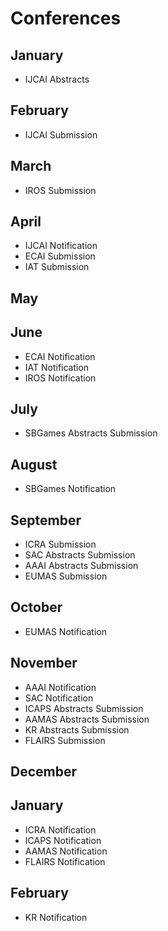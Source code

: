 # Conferences

## January
- IJCAI Abstracts

## February
- IJCAI Submission

## March
- IROS Submission

## April
- IJCAI Notification
- ECAI Submission
- IAT Submission

## May

## June
- ECAI Notification
- IAT Notification
- IROS Notification

## July
- SBGames Abstracts Submission

## August
- SBGames Notification

## September
- ICRA Submission
- SAC Abstracts Submission
- AAAI Abstracts Submission
- EUMAS Submission

## October
- EUMAS Notification

## November
- AAAI Notification
- SAC Notification
- ICAPS Abstracts Submission
- AAMAS Abstracts Submission
- KR Abstracts Submission
- FLAIRS Submission

## December

## January
- ICRA Notification
- ICAPS Notification
- AAMAS Notification
- FLAIRS Notification

## February
- KR Notification